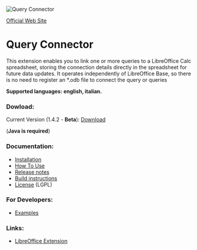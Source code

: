 ![Query Connector](https://raw.githubusercontent.com/balthier82/queryconnector/master/help/images/QueryConnector.png)

[Official Web Site](http://balthier82.github.io/queryconnector/)

# Query Connector

This extension enables you to link one or more queries to a LibreOffice Calc spreadsheet, storing the connection details directly in the spreadsheet for future data updates. It operates independently of LibreOffice Base, so there is no need to register an *.odb file to connect the query or queries

**Supported languages: english, italian.**

### Dowload:

Current Version (1.4.2 - **Beta**): [Download](https://github.com/balthier82/queryconnector/releases/download/1.4.2/queryconnector_1.4.2.oxt)

(**Java is required**)

### Documentation:

* [Installation](https://github.com/balthier82/queryconnector/blob/master/help/HowToInstall.md)
* [How To Use](https://github.com/balthier82/queryconnector/blob/master/help/HowToUse.md)
* [Release notes](https://github.com/balthier82/queryconnector/blob/master/help/ReleaseNotes.md)
* [Build instructions](https://github.com/balthier82/queryconnector/blob/master/help/Build.md)
* [License](https://github.com/balthier82/queryconnector/blob/master/help/License.md) (LGPL)

### For Developers:
* [Examples](https://github.com/balthier82/queryconnector/blob/master/help/Examples.md)

### Links:

 * [LibreOffice Extension](http://extensions.libreoffice.org/extensions/queryconnector)



